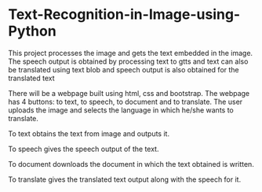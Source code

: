 # Text-Recognition-in-Image-using-Python
This project processes the image and gets the text embedded in the image. 
The speech output is obtained by processing text to gtts and text can also be translated using text blob and speech output is also obtained for the translated text

There will be a webpage built using html, css and bootstrap.
The webpage has 4 buttons: to text, to speech, to document and to translate.
The user uploads the image and selects the language in which he/she wants to translate.

To text obtains the text from image and outputs it.

To speech gives the speech output of the text.

To document downloads the document in which the text obtained is written.

To translate gives the translated text output along with the speech for it.

